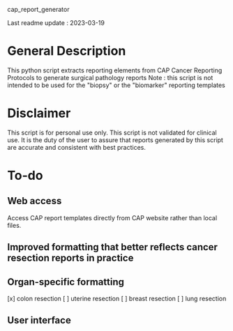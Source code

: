 cap_report_generator

Last readme update : 2023-03-19

# General Description
This python script extracts reporting elements from CAP Cancer Reporting Protocols to generate surgical pathology reports
Note : this script is not intended to be used for the "biopsy" or the "biomarker" reporting templates

# Disclaimer
This script is for personal use only. 
This script is not validated for clinical use. 
It is the duty of the user to assure that reports generated by this script are accurate and consistent with best practices.

# To-do

## Web access
Access CAP report templates directly from CAP website rather than local files.

## Improved formatting that better reflects cancer resection reports in practice

## Organ-specific formatting
[x] colon resection
[ ] uterine resection
[ ] breast resection
[ ] lung resection

## User interface

